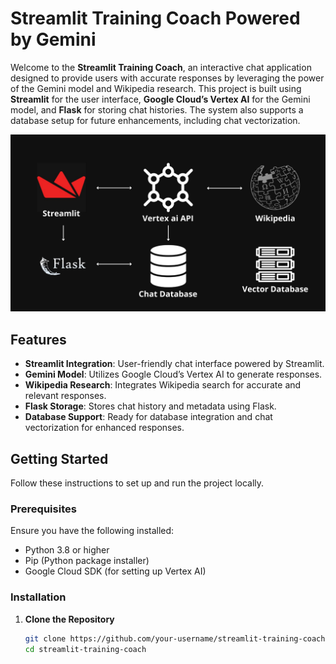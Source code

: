 # Streamlit Training Coach Powered by Gemini

Welcome to the **Streamlit Training Coach**, an interactive chat application designed to provide users with accurate responses by leveraging the power of the Gemini model and Wikipedia research. This project is built using **Streamlit** for the user interface, **Google Cloud’s Vertex AI** for the Gemini model, and **Flask** for storing chat histories. The system also supports a database setup for future enhancements, including chat vectorization.

![Architecture Diagram](Diagramme.jpg)


## Features

- **Streamlit Integration**: User-friendly chat interface powered by Streamlit.
- **Gemini Model**: Utilizes Google Cloud’s Vertex AI to generate responses.
- **Wikipedia Research**: Integrates Wikipedia search for accurate and relevant responses.
- **Flask Storage**: Stores chat history and metadata using Flask.
- **Database Support**: Ready for database integration and chat vectorization for enhanced responses.

## Getting Started

Follow these instructions to set up and run the project locally.

### Prerequisites

Ensure you have the following installed:

- Python 3.8 or higher
- Pip (Python package installer)
- Google Cloud SDK (for setting up Vertex AI)

### Installation

1. **Clone the Repository**

   ```bash
   git clone https://github.com/your-username/streamlit-training-coach.git
   cd streamlit-training-coach
